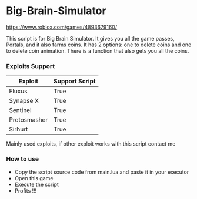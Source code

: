 # Big-Brain-Simulator
https://www.roblox.com/games/4893679160/

This script is for Big Brain Simulator. It gives you all the game passes, Portals, and it also farms coins. It has 2 options: one to delete coins and one to delete coin animation. There is a function that also gets you all the coins.

### Exploits Support

Exploit | Support Script
------------ | -------------
Fluxus | True
Synapse X | True
Sentinel | True
Protosmasher | True
Sirhurt | True

Mainly used exploits, if other exploit works with this script contact me

### How to use

* Copy the script source code from main.lua and paste it in your executor
* Open this game
* Execute the script
* Profits !!!
